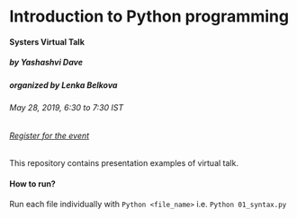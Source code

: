 # Introduction to Python programming

#### Systers Virtual Talk
##### by Yashashvi Dave
##### organized by Lenka Belkova 
###### May 28, 2019, 6:30 to 7:30 IST
###### [Register for the event](http://www.cvent.com/events/systers-techtalks-introduction-to-python-programming-language/event-summary-1ae1e32efda049b5a42d49a771eceb99.aspx)

This repository contains presentation examples of virtual talk.

#### How to run?
Run each file individually with `Python <file_name>` i.e. `Python 01_syntax.py`
